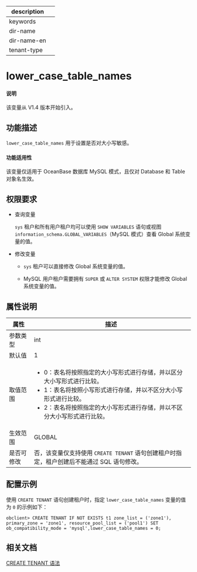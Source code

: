 |description||
|---|---|
|keywords||
|dir-name||
|dir-name-en||
|tenant-type||

# lower_case_table_names

<main id="notice" type='explain'>
  <h4>说明</h4>
  <p>该变量从 V1.4 版本开始引入。</p>
</main>

## 功能描述

`lower_case_table_names` 用于设置是否对大小写敏感。

<main id="notice" >
  <h4>功能适用性</h4>
  <p>该变量仅适用于 OceanBase 数据库 MySQL 模式，且仅对 Database 和 Table 对象名生效。</p>
</main>

## 权限要求

* 查询变量

  `sys` 租户和所有用户租户均可以使用 `SHOW VARIABLES` 语句或视图 `information_schema.GLOBAL_VARIABLES`（MySQL 模式）查看 Global 系统变量的值。

* 修改变量

  * `sys` 租户可以直接修改 Global 系统变量的值。
  
  * MySQL 用户租户需要拥有 `SUPER` 或 `ALTER SYSTEM` 权限才能修改 Global 系统变量的值。

## 属性说明

| **属性**  |  **描述**  |
|-----------|------------|
| 参数类型    | int                                                                  |
| 默认值      | 1                                                                    |
| 取值范围    | <ul><li>0：表名将按照指定的大小写形式进行存储，并以区分大小写形式进行比较。 </li><li>1：表名将按照小写形式进行存储，并以不区分大小写形式进行比较。 </li><li>2：表名将按照指定的大小写形式进行存储，并以不区分大小写形式进行比较。 </li></ul>     |
| 生效范围    | GLOBAL                                                                |
| 是否可修改  | 否，该变量仅支持使用 `CREATE TENANT` 语句创建租户时指定，租户创建后不能通过 SQL 语句修改。       |

## 配置示例

使用 `CREATE TENANT` 语句创建租户时，指定 `lower_case_table_names` 变量的值为 `0` 的示例如下：

```shell
obclient> CREATE TENANT IF NOT EXISTS t1 zone_list = ('zone1'), primary_zone = 'zone1', resource_pool_list = ('pool1') SET ob_compatibility_mode = 'mysql',lower_case_table_names = 0;
```

## 相关文档

[CREATE TENANT 语法](../../../../700.reference/500.sql-reference/100.sql-syntax/100.system-tenants/800.create-tenant.md)

